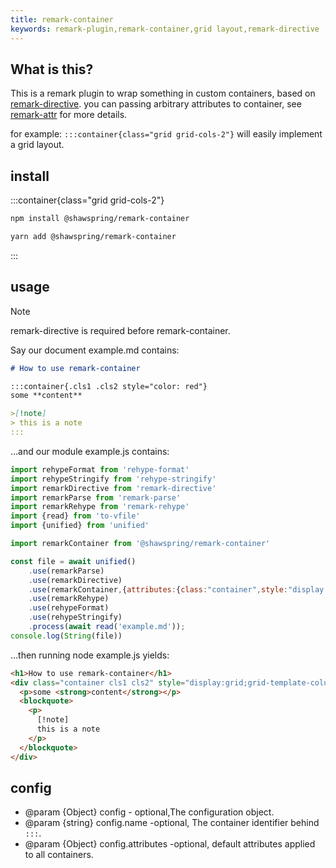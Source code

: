 ```yaml
---
title: remark-container
keywords: remark-plugin,remark-container,grid layout,remark-directive
---
```


## What is this?
This is a remark plugin to wrap something in custom containers, based on [remark-directive](https://www.npmjs.com/package/remark-directive).
you can passing arbitrary attributes to container, see [remark-attr](https://www.npmjs.com/package/remark-attr) for more details.

for example: `:::container{class="grid grid-cols-2"}` will easily implement a grid layout.    

## install

:::container{class="grid grid-cols-2"}
```bash 
npm install @shawspring/remark-container
```
```bash
yarn add @shawspring/remark-container 
```
:::


## usage
>[!NOTE]
> remark-directive is required before remark-container.

Say our document example.md contains:
````md
# How to use remark-container

:::container{.cls1 .cls2 style="color: red"}
some **content**

>[!note] 
> this is a note
:::

````
…and our module example.js contains:
```js
import rehypeFormat from 'rehype-format'
import rehypeStringify from 'rehype-stringify'
import remarkDirective from 'remark-directive'
import remarkParse from 'remark-parse'
import remarkRehype from 'remark-rehype'
import {read} from 'to-vfile'  
import {unified} from 'unified'

import remarkContainer from '@shawspring/remark-container'

const file = await unified()
    .use(remarkParse)
    .use(remarkDirective) 
    .use(remarkContainer,{attributes:{class:"container",style:"display:grid;grid-template-columns: 1fr 1fr;grid-gap: 1em;"}})
    .use(remarkRehype)
    .use(rehypeFormat)
    .use(rehypeStringify)
    .process(await read('example.md'));
console.log(String(file))
```

…then running node example.js yields:
```html 
<h1>How to use remark-container</h1>
<div class="container cls1 cls2" style="display:grid;grid-template-columns: 1fr 1fr;grid-gap: 1em; color: red">
  <p>some <strong>content</strong></p>
  <blockquote>
    <p>
      [!note]
      this is a note
    </p>
  </blockquote>
</div>
```


## config

 * @param {Object} config - optional,The configuration object.
 * @param {string} config.name -optional, The container identifier behind `:::`.
 * @param {Object} config.attributes -optional, default attributes applied to all containers.



 
